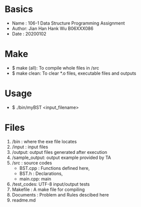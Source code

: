 # Basics 
* Name  : 106-1 Data Structure Programming Assignment
* Author: Jian Han Hank Wu B06XXX086
* Date  : 20200102
# Make
* $ make (all): To compile whole files in /src
* $ make clean: To clear *.o files, executable files and outputs
# Usage
* $ ./bin/myBST <input_filename>
# Files
1. /bin   : where the exe file locates
2. /input : input files
3. /output: output files generated after execution
4. /sample_output: output example provided by TA
5. /src   : source codes
    * BST.cpp : Functions defined here,
    * BST.h   : Declarations, 
    * main.cpp: main
6. /test_codes: UTF-8 input/output tests
7. Makefile   : A make file for compiling
8. Documents  : Problem and Rules descibed here
9. readme.md
